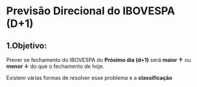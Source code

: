 ﻿# Previsão Direcional do IBOVESPA (D+1)

## 1.Objetivo:

Prever se  fechamento do IBOVESPA do **Próximo dia (d+1)** será **maior ↑**  ou **menor ↓** do que o fechamento de hoje.

Existem várias formas de resolver esse problema e a **classificação** 

